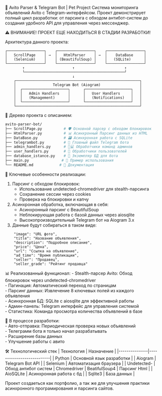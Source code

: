 🚀 Avito Parser & Telegram Bot | Pet Project
Cистема мониторинга объявлений Avito с Telegram-интерфейсом. Проект демонстрирует полный цикл разработки: от парсинга с обходом антибот-систем до создания удобного API для управления через мессенджер.

⚠️ ВНИМАНИЕ! ПРОЕКТ ЕЩЕ НАХОДИТЬСЯ В СТАДИИ РАЗРАБОТКИ!

Архитектура данного проекта: 
```
┌─────────────────┐    ┌─────────────────┐    ┌─────────────────┐  
│   ScrollPage    │ →  │   HtmlParser    │ →  │    DataBase     │  
│   (Selenium)    │    │ (BeautifulSoup) │    │   (SQLite)      │  
└─────────────────┘    └─────────────────┘    └─────────────────┘  
        ↑                      ↑                       ↑  
        └──────────────────────────────────────────────┘  
                               ↓  
    ┌─────────────────────────────────────────────────────────┐  
    │                 Telegram Bot (Aiogram)                  │  
    │  ┌─────────────────────┐      ┌─────────────────────┐   │  
    │  │   Admin Handlers    │      │   User Handlers     │   │  
    │  │   (Management)      │      │   (Notifications)   │   │  
    │  └─────────────────────┘      └─────────────────────┘   │  
    └─────────────────────────────────────────────────────────┘
```

🌳 Дерево проекта с описанием:
```bash
avito-parser-bot/
├── ScrollPage.py          # 🛡️ Основной парсер с обходом блокировок
├── HtmlParser.py          # 📊 Асинхронный Парсинг данных из HTML
├── DataBase.py            # 🗃️ Асинхронная работа с SQLite
├── telegrambot.py         # 🤖 Главный файл Telegram бота
├── admin_handlers.py      # 👨💻 Обработчики команд админов
├── user_handlers.py       # 👤 Обработчики пользователей
├── database_istance.py    # 🔌 Экземпляр БД для бота
├── main.py               # 🚀 Пример использования
└── README.md            # 📖 Документация
```

🔧 Ключевые особенности реализации:  
1. Парсинг с обходом блокировок:  
    - Использование undetected-chromedriver для stealth-парсинга  
    - Сохранение сессии через cookies  
    - Проверка на блокировки и капчу
2. Асинхронная обработка, включающая в себя:  
    - Асинхронный парсинг с BeautifulSoup  
    - Неблокирующая работа с базой данных через aiosqlite  
    - Высокопроизводительный Telegram бот на Aiogram 3.x  
3. Данные будут собираться в таком виде:
```
    "image": "URL фото",
    "title": "Название объявления", 
    "description": "Подробное описание",
    "price": "Цена",
    "url": "Ссылка на объявление",
    "ad_time": "Время публикации",
    "seller": "Продавец",
    "seller_grade": "Рейтинг продавца"
```
📊 Реализованный функционал:
    - Stealth-парсер Avito: Обход блокировок через undetected-chromedriver  
    - Пагинация: Автоматический переход по страницам  
    - Парсинг данных: Извлечение 8 ключевых полей из каждого объявления  
    - Асинхронная БД: SQLite с aiosqlite для эффективной работы  
    - Админ-панель: Telegram интерфейс для управления системой  
    - Статистика: Команда просмотра количества объявлений в базе  

🚧 В процессе разработки:  
    - Авто-отправка: Периодическая проверка новых объявлений  
    - Телеграмм бота я только начал разрабатывать  
    - Расширение базы данных  
    - Улучшение работы с авито  

🛠 Технологический стек
|   Технология  |       Назначение          | 
|---------------|---------------------------|
| Python        | Основной язык разработки  |
| Aiogram       | Telegram Bot API          |
| Selenium      | Автоматизация браузера    |
| Undetected-   | Обход антибот систем      |
  Chromedriver
| BeatifulSoup4 | Парсинг Html              |
| AioSQLite     | Асинхронная работа с бд   |
| Sqlite3       | База данных               |

Проект создаеться как портфолио, а так же для улучшения практики асинхронного програмирования и парсинга сайтов.
